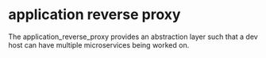 # application reverse proxy

The application_reverse_proxy provides an abstraction layer such that a dev host
can have multiple microservices being worked on.
